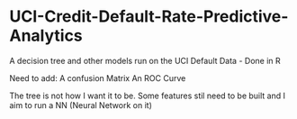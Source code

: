 # UCI-Credit-Default-Rate-Predictive-Analytics
A decision tree and other models run on the UCI Default Data - Done in R

Need to add:
A confusion Matrix
An ROC Curve

The tree is not how I want it to be.
Some features stil need to be built and I aim to run a NN (Neural Network on it)
